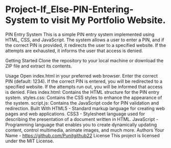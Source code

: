 # Project-If_Else-PIN-Entering-System to visit My Portfolio Website.
PIN Entry System
This is a simple PIN entry system implemented using HTML, CSS, and JavaScript. The system allows a user to enter a PIN, and if the correct PIN is provided, it redirects the user to a specified website. If the attempts are exhausted, it informs the user that access is denied.

Getting Started
Clone the repository to your local machine or download the ZIP file and extract its contents.

Usage
Open index.html in your preferred web browser.
Enter the correct PIN (default: 1234).
If the correct PIN is entered, you will be redirected to a specified website.
If the attempts run out, you will be informed that access is denied.
Files
index.html: Contains the HTML structure for the PIN entry system.
styles.css: Contains the CSS styles to enhance the appearance of the system.
script.js: Contains the JavaScript code for PIN validation and redirection.
Built With
HTML5 - Standard markup language for creating web pages and web applications.
CSS3 - Stylesheet language used for describing the presentation of a document written in HTML.
JavaScript - Programming language that enables you to create dynamically updating content, control multimedia, animate images, and much more.
Authors
Your Name - https://github.com/Punitgithub22 
License
This project is licensed under the MIT License.
